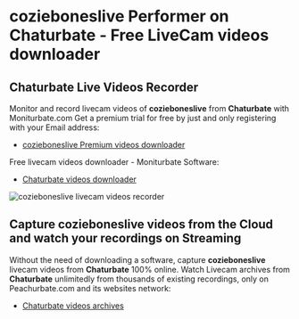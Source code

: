 # cozieboneslive Performer on Chaturbate - Free LiveCam videos downloader

## Chaturbate Live Videos Recorder

Monitor and record livecam videos of **cozieboneslive** from **Chaturbate** with Moniturbate.com
Get a premium trial for free by just and only registering with your Email address:
* [cozieboneslive Premium videos downloader](https://moniturbate.com/request-demo-licence-key.html)

Free livecam videos downloader - Moniturbate Software:
* [Chaturbate videos downloader](https://moniturbate.com/moniturbate-download-software.html)

![cozieboneslive livecam videos recorder](https://peachurnet.com/templates/moniturbate-software.png)


## Capture cozieboneslive videos from the Cloud and watch your recordings on Streaming

Without the need of downloading a software, capture **cozieboneslive** livecam videos from **Chaturbate** 100% online.
Watch Livecam archives from **Chaturbate** unlimitedly from thousands of existing recordings, only on Peachurbate.com and its websites network:
* [Chaturbate videos archives](https://peachurnet.com/)